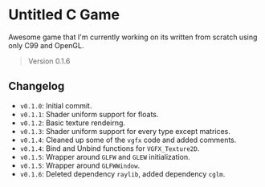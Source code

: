 # Untitled C Game

Awesome game that I'm currently working on its written from scratch using only C99 and OpenGL.

> Version 0.1.6

## Changelog

- `v0.1.0`: Initial commit.
- `v0.1.1`: Shader uniform support for floats.
- `v0.1.2`: Basic texture rendeirng.
- `v0.1.3`: Shader uniform support for every type except matrices.
- `v0.1.4`: Cleaned up some of the `vgfx` code and added comments.
- `v0.1.4`: Bind and Unbind functions for `VGFX_Texture2D`.
- `v0.1.5`: Wrapper around `GLFW` and `GLEW` initialization.
- `v0.1.5`: Wrapper around `GLFWWindow`.
- `v0.1.6`: Deleted dependency `raylib`, added dependency `cglm`.

